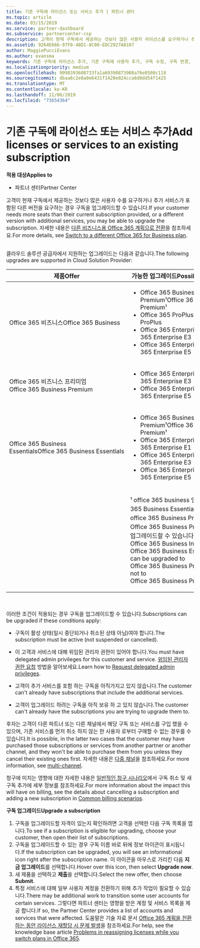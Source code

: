 ```yaml
---
title: 기존 구독에 라이선스 또는 서비스 추가 | 파트너 센터
ms.topic: article
ms.date: 03/15/2019
ms.service: partner-dashboard
ms.subservice: partnercenter-csp
description: 고객이 현재 구독에서 제공하는 것보다 많은 사용자 라이선스를 요구하거나 추가 서비스가 포함된 다른 버전을 요구하는 경우 구독을 업그레이드할 수 있습니다.
ms.assetid: 9264E666-97F8-48D1-8C00-EDC2927A8107
author: MaggiePucciEvans
ms.author: evansma
keywords: 기존 구독에 라이선스 추가, 기존 구독에 사용자 추가, 구독 수정, 구독 변경, 고객에 대해 더 많은 라이선스 구입
ms.localizationpriority: medium
ms.openlocfilehash: 9998393608733fa1a69390873908a76e0500c118
ms.sourcegitcommit: dbaa6c2e8a0e6431f1420e024cca6d0dd54f1425
ms.translationtype: MT
ms.contentlocale: ko-KR
ms.lasthandoff: 11/06/2019
ms.locfileid: "73654364"
---
```

# <a name="add-licenses-or-services-to-an-existing-subscription"></a><span data-ttu-id="c631a-104">기존 구독에 라이선스 또는 서비스 추가</span><span class="sxs-lookup"><span data-stu-id="c631a-104">Add licenses or services to an existing subscription</span></span>

<span data-ttu-id="c631a-105">**적용 대상**</span><span class="sxs-lookup"><span data-stu-id="c631a-105">**Applies to**</span></span>

-  <span data-ttu-id="c631a-106">파트너 센터</span><span class="sxs-lookup"><span data-stu-id="c631a-106">Partner Center</span></span>

<span data-ttu-id="c631a-107">고객이 현재 구독에서 제공하는 것보다 많은 사용자 수를 요구하거나 추가 서비스가 포함된 다른 버전을 요구하는 경우 구독을 업그레이드할 수 있습니다.</span><span class="sxs-lookup"><span data-stu-id="c631a-107">If your customer needs more seats than their current subscription provided, or a different version with additional services, you may be able to upgrade the subscription.</span></span> <span data-ttu-id="c631a-108">자세한 내용은 [다른 비즈니스용 Office 365 계획으로 전환](https://go.microsoft.com/fwlink/p/?LinkId=723577)을 참조하세요.</span><span class="sxs-lookup"><span data-stu-id="c631a-108">For more details, see [Switch to a different Office 365 for Business plan](https://go.microsoft.com/fwlink/p/?LinkId=723577).</span></span>

## <a href="" id="upgradesubscription"></a>


<span data-ttu-id="c631a-109">클라우드 솔루션 공급자에서 지원하는 업그레이드는 다음과 같습니다.</span><span class="sxs-lookup"><span data-stu-id="c631a-109">The following upgrades are supported in Cloud Solution Provider:</span></span>

<table>
<colgroup>
<col width="50%" />
<col width="50%" />
</colgroup>
<thead>
<tr class="header">
<th><span data-ttu-id="c631a-110">제품</span><span class="sxs-lookup"><span data-stu-id="c631a-110">Offer</span></span></th>
<th><span data-ttu-id="c631a-111">가능한 업그레이드</span><span class="sxs-lookup"><span data-stu-id="c631a-111">Possible upgrades</span></span></th>
</tr>
</thead>
<tbody>
<tr class="odd">
<td><span data-ttu-id="c631a-112">Office 365 비즈니스</span><span class="sxs-lookup"><span data-stu-id="c631a-112">Office 365 Business</span></span></td>
<td><ul>
<li><span data-ttu-id="c631a-113">Office 365 Business Premium¹</span><span class="sxs-lookup"><span data-stu-id="c631a-113">Office 365 Business Premium¹</span></span></li>
<li><span data-ttu-id="c631a-114">Office 365 ProPlus</span><span class="sxs-lookup"><span data-stu-id="c631a-114">Office 365 ProPlus</span></span></li>
<li><span data-ttu-id="c631a-115">Office 365 Enterprise E3</span><span class="sxs-lookup"><span data-stu-id="c631a-115">Office 365 Enterprise E3</span></span></li>
<li><span data-ttu-id="c631a-116">Office 365 Enterprise E5</span><span class="sxs-lookup"><span data-stu-id="c631a-116">Office 365 Enterprise E5</span></span></li>
</ul></td>
</tr>
<tr class="even">
<td><span data-ttu-id="c631a-117">Office 365 비즈니스 프리미엄</span><span class="sxs-lookup"><span data-stu-id="c631a-117">Office 365 Business Premium</span></span></td>
<td><ul>
<li><span data-ttu-id="c631a-118">Office 365 Enterprise E3</span><span class="sxs-lookup"><span data-stu-id="c631a-118">Office 365 Enterprise E3</span></span></li>
<li><span data-ttu-id="c631a-119">Office 365 Enterprise E5</span><span class="sxs-lookup"><span data-stu-id="c631a-119">Office 365 Enterprise E5</span></span></li>
</ul></td>
</tr>
<tr class="odd">
<td><span data-ttu-id="c631a-120">Office 365 Business Essentials</span><span class="sxs-lookup"><span data-stu-id="c631a-120">Office 365 Business Essentials</span></span></td>
<td><ul>
<li><span data-ttu-id="c631a-121">Office 365 Business Premium¹</span><span class="sxs-lookup"><span data-stu-id="c631a-121">Office 365 Business Premium¹</span></span></li>
<li><span data-ttu-id="c631a-122">Office 365 Enterprise E1</span><span class="sxs-lookup"><span data-stu-id="c631a-122">Office 365 Enterprise E1</span></span></li>
<li><span data-ttu-id="c631a-123">Office 365 Enterprise E3</span><span class="sxs-lookup"><span data-stu-id="c631a-123">Office 365 Enterprise E3</span></span></li>
<li><span data-ttu-id="c631a-124">Office 365 Enterprise E5</span><span class="sxs-lookup"><span data-stu-id="c631a-124">Office 365 Enterprise E5</span></span></li>
</ul></td>
</tr>
<tr class="even">
<td></td>
<td><p><span data-ttu-id="c631a-125">¹ office 365 business 인도 및 Office 365 Business Essentials 인도는 office 365 Business Premium이 아닌 Office 365 Business Premium 인도로 업그레이드할 수 있습니다.</span><span class="sxs-lookup"><span data-stu-id="c631a-125">¹ Office 365 Business India and Office 365 Business Essentials India can be upgraded to Office 365 Business Premium India, not to Office 365 Business Premium.</span></span></p></td>
</tr>
</tbody>
</table>

 

<span data-ttu-id="c631a-126">이러한 조건이 적용되는 경우 구독을 업그레이드할 수 있습니다.</span><span class="sxs-lookup"><span data-stu-id="c631a-126">Subscriptions can be upgraded if these conditions apply:</span></span>

-   <span data-ttu-id="c631a-127">구독이 활성 상태(일시 중단되거나 취소된 상태 아님)여야 합니다.</span><span class="sxs-lookup"><span data-stu-id="c631a-127">The subscription must be active (not suspended or cancelled).</span></span>

-   <span data-ttu-id="c631a-128">이 고객과 서비스에 대해 위임된 관리자 권한이 있어야 합니다.</span><span class="sxs-lookup"><span data-stu-id="c631a-128">You must have delegated admin privileges for this customer and service.</span></span> <span data-ttu-id="c631a-129">[위임된 관리자 권한 요청](request-a-relationship-with-a-customer.md) 방법을 알아보세요.</span><span class="sxs-lookup"><span data-stu-id="c631a-129">Learn how to [Request delegated admin privileges](request-a-relationship-with-a-customer.md).</span></span>

-   <span data-ttu-id="c631a-130">고객이 추가 서비스를 포함 하는 구독을 아직가지고 있지 않습니다.</span><span class="sxs-lookup"><span data-stu-id="c631a-130">The customer can't already have subscriptions that include the additional services.</span></span>

-   <span data-ttu-id="c631a-131">고객이 업그레이드 하려는 구독을 아직 보유 하 고 있지 않습니다.</span><span class="sxs-lookup"><span data-stu-id="c631a-131">The customer can't already have the subscriptions you are trying to upgrade them to.</span></span>

<span data-ttu-id="c631a-132">후자는 고객이 다른 파트너 또는 다른 채널에서 해당 구독 또는 서비스를 구입 했을 수 있으며, 기존 서비스를 먼저 취소 하지 않는 한 사용자 로부터 구매할 수 없는 경우를 수 있습니다.</span><span class="sxs-lookup"><span data-stu-id="c631a-132">It is possible, in the latter two cases that the customer may have purchased those subscriptions or services from another partner or another channel, and they won't be able to purchase them from you unless they cancel their existing ones first.</span></span> <span data-ttu-id="c631a-133">자세한 내용은 [다중 채널](multichannel.md)을 참조하세요.</span><span class="sxs-lookup"><span data-stu-id="c631a-133">For more information, see [multi-channel](multichannel.md).</span></span>

<span data-ttu-id="c631a-134">청구에 미치는 영향에 대한 자세한 내용은 [일반적인 청구 시나리오](common-billing-scenarios.md)에서 구독 취소 및 새 구독 추가에 세부 정보를 참조하세요.</span><span class="sxs-lookup"><span data-stu-id="c631a-134">For more information about the impact this will have on billing, see the details about cancelling a subscription and adding a new subscription in [Common billing scenarios](common-billing-scenarios.md).</span></span>

<span data-ttu-id="c631a-135">**구독 업그레이드**</span><span class="sxs-lookup"><span data-stu-id="c631a-135">**Upgrade a subscription**</span></span>

1.  <span data-ttu-id="c631a-136">구독을 업그레이드할 자격이 있는지 확인하려면 고객을 선택한 다음 구독 목록을 엽니다.</span><span class="sxs-lookup"><span data-stu-id="c631a-136">To see if a subscription is eligible for upgrading, choose your customer, then open their list of subscriptions.</span></span>
2.  <span data-ttu-id="c631a-137">구독을 업그레이드할 수 있는 경우 구독 이름 바로 뒤에 정보 아이콘이 표시됩니다.</span><span class="sxs-lookup"><span data-stu-id="c631a-137">If the subscription can be upgraded, you will see an informational icon right after the subscription name.</span></span> <span data-ttu-id="c631a-138">이 아이콘을 마우스로 가리킨 다음 **지금 업그레이드**를 선택합니다.</span><span class="sxs-lookup"><span data-stu-id="c631a-138">Hover over this icon, then select **Upgrade now**.</span></span>
3.  <span data-ttu-id="c631a-139">새 제품을 선택하고 **제출**을 선택합니다.</span><span class="sxs-lookup"><span data-stu-id="c631a-139">Select the new offer, then choose **Submit**.</span></span>
4.  <span data-ttu-id="c631a-140">특정 서비스에 대해 일부 사용자 계정을 전환하기 위해 추가 작업이 필요할 수 있습니다.</span><span class="sxs-lookup"><span data-stu-id="c631a-140">There may be additional work to transition some user accounts for certain services.</span></span> <span data-ttu-id="c631a-141">그렇다면 파트너 센터는 영향을 받은 계정 및 서비스 목록을 제공 합니다.</span><span class="sxs-lookup"><span data-stu-id="c631a-141">If so, the Partner Center provides a list of accounts and services that were affected.</span></span> <span data-ttu-id="c631a-142">도움말은 기술 자료 문서 [Office 365 계획을 전환하는 동안 라이선스 재할당 시 문제 발생](https://go.microsoft.com/fwlink/p/?LinkId=723576)을 참조하세요.</span><span class="sxs-lookup"><span data-stu-id="c631a-142">For help, see the knowledge base article [Problems in reassigning licenses while you switch plans in Office 365](https://go.microsoft.com/fwlink/p/?LinkId=723576).</span></span>

 

 



